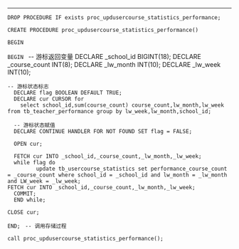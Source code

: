 ---
  <pre><code>DROP PROCEDURE IF exists proc_updusercourse_statistics_performance;</code></pre>
  <pre><code>CREATE PROCEDURE proc_updusercourse_statistics_performance()</code></pre>
  <pre><code>BEGIN</code></pre>
 
   `BEGIN `
    -- 游标返回变量
      DECLARE _school_id BIGINT(18);
      DECLARE _course_count INT(8);
      DECLARE _lw_month INT(10);
      DECLARE _lw_week INT(10);

    -- 游标状态标志
      DECLARE flag BOOLEAN DEFAULT TRUE;
      DECLARE cur CURSOR for 
        select school_id,sum(course_count) course_count,lw_month,lw_week from tb_teacher_performance group by lw_week,lw_month,school_id;

      -- 游标状态赋值
      DECLARE CONTINUE HANDLER FOR NOT FOUND SET flag = FALSE;

      OPEN cur;

      FETCH cur INTO _school_id,_course_count,_lw_month,_lw_week;
      while flag do
             update tb_usercourse_statistics set performance_course_count = _course_count where school_id = _school_id and lw_month = _lw_month and LW_week = _lw_week;
    FETCH cur INTO _school_id,_course_count,_lw_month,_lw_week;
      COMMIT;
      END while;

    CLOSE cur;
  ` END; `
 `  -- 调用存储过程 `
  

<pre><code>call proc_updusercourse_statistics_performance();</code></pre>
